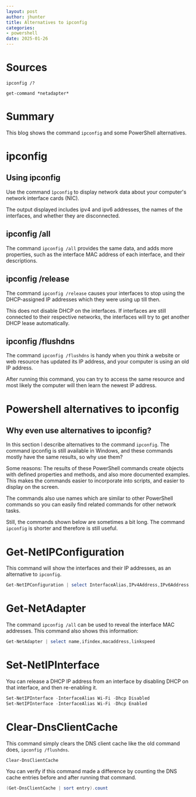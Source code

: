 ```yaml
---
layout: post
author: jhunter
title: Alternatives to ipconfig
categories:
- powershell
date: 2025-01-26
---
```


# Sources
`ipconfig /?`

`get-command *netadapter*`

# Summary
This blog shows the command `ipconfig` and some PowerShell alternatives.

# ipconfig
## Using ipconfig
Use the command `ìpconfig` to display network data about your computer's network interface cards (NIC).

The output displayed includes ipv4 and ipv6 addresses, the names of the interfaces, and whether they are disconnected.

## ipconfig /all
The command `ipconfig /all` provides the same data, and adds more properties, such as the interface MAC address of each interface, and their descriptions.

## ipconfig /release
The command `ipconfig /release` causes your interfaces to stop using the DHCP-assigned IP addresses which they were using up till then.

This does not disable DHCP on the interfaces. If interfaces are still connected to their respective networks, the interfaces will try to get another DHCP lease automatically.

## ipconfig /flushdns
The command `ipconfig /flushdns` is handy when you think a website or web resource has updated its IP address, and your computer is using an old IP address.

After running this command, you can try to access the same resource and most likely the computer will then learn the newest IP address.

# Powershell alternatives to ipconfig
## Why even use alternatives to ipconfig?
In this section I describe alternatives to the command `ipconfig`. The command ipconfig is still available in Windows, and these commands mostly have the same results, so why use them?

Some reasons: The results of these PowerShell commands create objects with defined properties and methods, and also more documented examples. This makes the commands easier to incorporate into scripts, and easier to display on the screen.

The commands also use names which are similar to other PowerShell commands so you can easily find related commands for other network tasks.

Still, the commands shown below are sometimes a bit long. The command `ipconfig` is shorter and therefore is still useful.

# Get-NetIPConfiguration
This command will show the interfaces and their IP addresses, as an alternative to `ipconfig`.

```powershell
Get-NetIPConfiguration | select InterfaceAlias,IPv4Address,IPv6Address,IPv6TemporaryAddress,IPv6LinkLocalAddress
```

# Get-NetAdapter
The command `ipconfig /all` can be used to reveal the interface MAC addresses. This command also shows this information:

```powershell
Get-NetAdapter | select name,ifindex,macaddress,linkspeed
```
# Set-NetIPInterface
You can release a DHCP IP address from an interface by disabling DHCP on that interface, and then re-enabling it.

```powershell
Set-NetIPInterface -InterfaceAlias Wi-Fi -Dhcp Disabled
Set-NetIPInterface -InterfaceAlias Wi-Fi -Dhcp Enabled
```

# Clear-DnsClientCache
This command simply clears the DNS client cache like the old command does, `ipconfig /flushdns`.

```powershell
Clear-DnsClientCache
```

You can verify if this command made a difference by counting the DNS cache entries before and after running that command.

```powershell
(Get-DnsClientCache | sort entry).count
```

